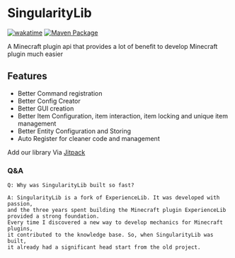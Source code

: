 # SingularityLib
[![wakatime](https://wakatime.com/badge/user/fa854c4c-5b98-4588-9b55-1dcd1509c1b5/project/d1822b62-d256-42bf-bc4e-ad773ce009dc.svg)](https://wakatime.com/badge/user/fa854c4c-5b98-4588-9b55-1dcd1509c1b5/project/d1822b62-d256-42bf-bc4e-ad773ce009dc) [![Maven Package](https://github.com/Pinont/SingularityLib/actions/workflows/maven-package.yml/badge.svg)](https://github.com/Pinont/SingularityLib/actions/workflows/maven-package.yml)

A Minecraft plugin api that provides a lot of benefit to develop Minecraft plugin much easier 

## Features

- Better Command registration
- Better Config Creator
- Better GUI creation
- Better Item Configuration, item interaction, item locking and unique item management
- Better Entity Configuration and Storing
- Auto Register for cleaner code and management

Add our library Via [Jitpack](https://jitpack.io/#Pinont/SingularityLib)

### Q&A

```
Q: Why was SingularityLib built so fast?

A: SingularityLib is a fork of ExperienceLib. It was developed with passion,
and the three years spent building the Minecraft plugin ExperienceLib provided a strong foundation.
Every time I discovered a new way to develop mechanics for Minecraft plugins,
it contributed to the knowledge base. So, when SingularityLib was built,
it already had a significant head start from the old project.
```
